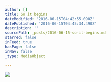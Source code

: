```yaml
---
author: []
title: So it begins
dateModified: '2016-06-15T04:42:55.090Z'
datePublished: '2016-06-15T04:45:34.490Z'
description: ''
sourcePath: _posts/2016-06-15-so-it-begins.md
starred: false
inFeed: true
hasPage: false
inNav: false
_type: MediaObject

---
```

![](https://the-grid-user-content.s3-us-west-2.amazonaws.com/b529baee-41de-4e17-96c0-de7e898797fa.jpg)